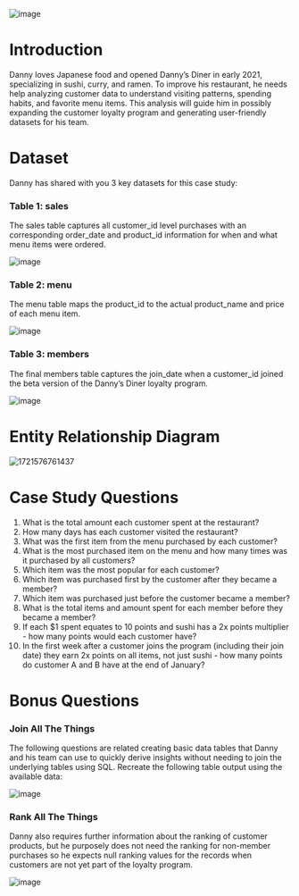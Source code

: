 ![image](https://github.com/user-attachments/assets/ca20dc99-84b0-4dcf-b7a4-8b1b90404058)
# Introduction

Danny loves Japanese food and opened Danny’s Diner in early 2021, specializing in sushi, curry, and ramen. To improve his restaurant, he needs help analyzing customer data to understand visiting patterns, spending habits, and favorite menu items. This analysis will guide him in possibly expanding the customer loyalty program and generating user-friendly datasets for his team.

# Dataset

Danny has shared with you 3 key datasets for this case study:
### Table 1: sales
The sales table captures all customer_id level purchases with an corresponding order_date and product_id information for when and what menu items were ordered.

![image](https://github.com/user-attachments/assets/c24d082c-6042-4c4f-bd48-78af7ea28449)
### Table 2: menu
The menu table maps the product_id to the actual product_name and price of each menu item.

![image](https://github.com/user-attachments/assets/20d1ff89-2b00-4961-8fdb-796404eb7c1f)
### Table 3: members
The final members table captures the join_date when a customer_id joined the beta version of the Danny’s Diner loyalty program.

![image](https://github.com/user-attachments/assets/65ad950d-6837-4c1c-85fb-ffdad385a0d9)

# Entity Relationship Diagram

![1721576761437](https://github.com/user-attachments/assets/1134e0a0-685b-4b1e-99c2-c95e46920245)


# Case Study Questions

1. What is the total amount each customer spent at the restaurant?
2. How many days has each customer visited the restaurant?
3. What was the first item from the menu purchased by each customer?
4. What is the most purchased item on the menu and how many times was it purchased by all customers?
5. Which item was the most popular for each customer?
6. Which item was purchased first by the customer after they became a member?
7. Which item was purchased just before the customer became a member?
8. What is the total items and amount spent for each member before they became a member?
9. If each $1 spent equates to 10 points and sushi has a 2x points multiplier - how many points would each customer have?
10. In the first week after a customer joins the program (including their join date) they earn 2x points on all items, not just sushi - how many points do customer A and B have at the end of January?

# Bonus Questions
### Join All The Things
The following questions are related creating basic data tables that Danny and his team can use to quickly derive insights without needing to join the underlying tables using SQL. Recreate the following table output using the available data:

![image](https://github.com/user-attachments/assets/9cbd75d4-8cdd-4d84-a9a3-303b5e193834)

### Rank All The Things
Danny also requires further information about the ranking of customer products, but he purposely does not need the ranking for non-member purchases so he expects null ranking values for the records when customers are not yet part of the loyalty program.

![image](https://github.com/user-attachments/assets/c00f7710-624f-4da6-93f8-689eb4e83ad6)
